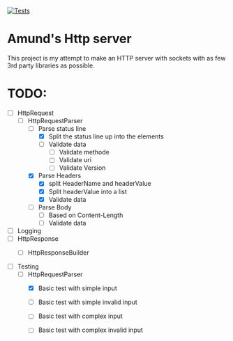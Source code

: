 [![Tests](https://github.com/Fargekritt/HttpServer/actions/workflows/workflow.yml/badge.svg)](https://github.com/Fargekritt/HttpServer/actions/workflows/workflow.yml)
# Amund's Http server

This project is my attempt to make an HTTP server with sockets with as few 3rd party libraries as possible.

# TODO:
 * [ ] HttpRequest
   * [ ] HttpRequestParser
     * [ ] Parse status line
       * [x] Split the status line up into the elements
       * [ ] Validate data
         * [ ] Validate methode
         * [ ] Validate uri
         * [ ] Validate Version
     * [x] Parse Headers
       * [x] split HeaderName and headerValue
       * [x] Split headerValue into a list
       * [x] Validate data
     * [ ] Parse Body
       * [ ] Based on Content-Length 
       * [ ] Validate data
 * [ ] Logging
 * [ ] HttpResponse
   * [ ] HttpResponseBuilder



* [ ] Testing
  * [ ] HttpRequestParser
    * [x] Basic test with simple input
    * [ ] Basic test with simple invalid input
    * [ ] Basic test with complex input 
    * [ ] Basic test with complex invalid input 

